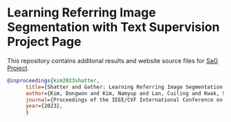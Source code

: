 # Learning Referring Image Segmentation with Text Supervision Project Page

This repository contains additonal results and website source files for [SaG Project](https://southflame.github.io/sag/).

```bib
@inproceedings{kim2023shatter,
      title={Shatter and Gather: Learning Referring Image Segmentation with Text Supervision},
      author={Kim, Dongwon and Kim, Namyup and Lan, Cuiling and Kwak, Suha},
      journal={Proceedings of the IEEE/CVF International Conference on Computer Vision},
      year={2023},
      }
```